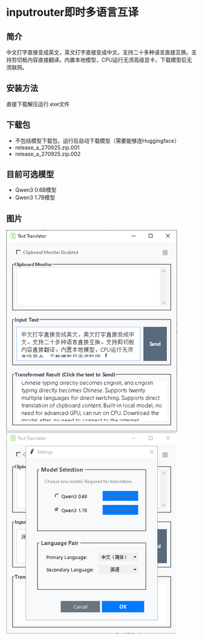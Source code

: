 # inputrouter即时多语言互译
## 简介
中文打字直接变成英文，英文打字直接变成中文。支持二十多种语言直接互换。支持剪切板内容直接翻译。内置本地模型，CPU运行无须高级显卡，下载模型后无须联网。
## 安装方法
直接下载解压运行.exe文件
## 下载包
- 不包括模型下载包，运行后自动下载模型（需要能够连Huggingface）
- release_a_270925.zip.001
- release_a_270925.zip.002
## 目前可选模型
- Qwen3 0.6B模型
- Qwen3 1.7B模型
## 图片
![UI](ui.png)
![Settings](settings.png)

